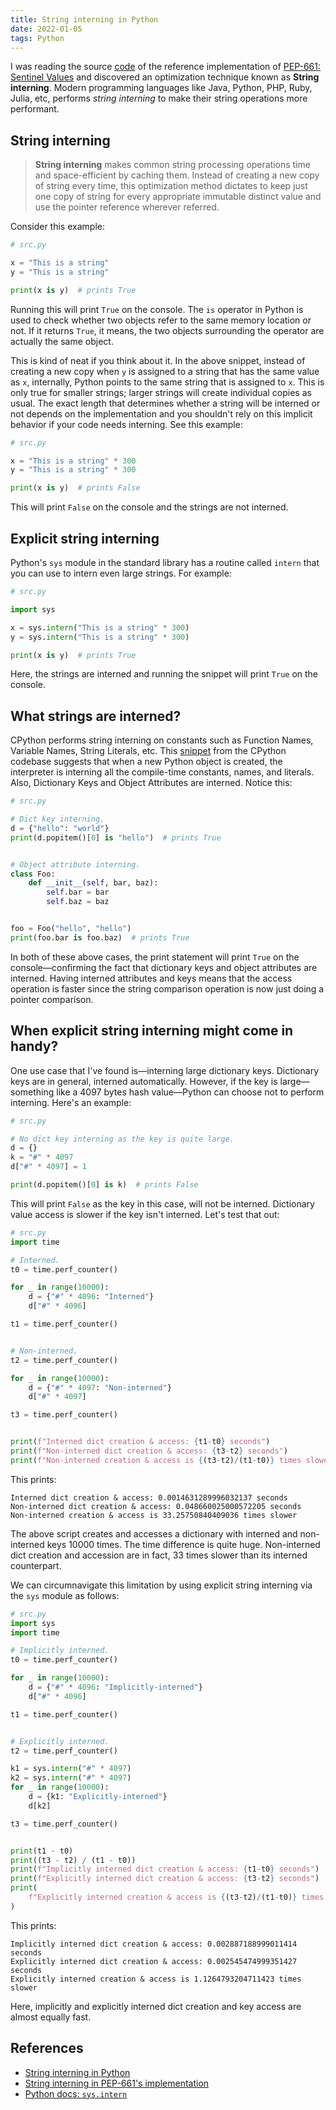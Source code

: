 ```yaml
---
title: String interning in Python
date: 2022-01-05
tags: Python
---
```


I was reading the source 
[code](https://github.com/taleinat/python-stdlib-sentinels/blob/main/sentinels/sentinels.py)
of the reference implementation of 
[PEP-661: Sentinel Values](https://www.python.org/dev/peps/pep-0661/) and discovered an
optimization technique known as **String interning**. Modern programming languages like
Java, Python, PHP, Ruby, Julia, etc, performs *string interning* to make their string
operations more performant.


## String interning

> **String interning** makes common string processing operations time and
> space-efficient by caching them. Instead of creating a new copy of string every time,
> this optimization method dictates to keep just one copy of string for every appropriate
> immutable distinct value and use the pointer reference wherever referred.

Consider this example:

```python
# src.py

x = "This is a string"
y = "This is a string"

print(x is y)  # prints True
```

Running this will print `True` on the console. The `is` operator in Python is used to
check whether two objects refer to the same memory location or not. If it returns
`True`, it means, the two objects surrounding the operator are actually the same object.

This is kind of neat if you think about it. In the above snippet, instead of creating a
new copy when `y` is assigned to a string that has the same value as `x`, internally,
Python points to the same string that is assigned to `x`. This is only true for smaller
strings; larger strings will create individual copies as usual. The exact length that
determines whether a string will be interned or not depends on the implementation and
you shouldn't rely on this implicit behavior if your code needs interning. See this
example:

```python
# src.py

x = "This is a string" * 300
y = "This is a string" * 300

print(x is y)  # prints False
```

This will print `False` on the console and the strings are not interned.


## Explicit string interning

Python's `sys` module in the standard library has a routine called `intern` that you can
use to intern even large strings. For example:

```python
# src.py

import sys

x = sys.intern("This is a string" * 300)
y = sys.intern("This is a string" * 300)

print(x is y)  # prints True
```

Here, the strings are interned and running the snippet will print `True` on the console.

## What strings are interned?

CPython performs string interning on constants such as Function Names, Variable Names,
String Literals, etc. This [snippet](https://github.com/python/cpython/blob/7d7817cf0f826e566d8370a0e974bbfed6611d91/Objects/codeobject.c#L537)
from the CPython codebase suggests that when a new Python object is created, the 
interpreter is interning all the compile-time constants, names, and literals. Also, 
Dictionary Keys and Object Attributes are interned. Notice this:

```python
# src.py

# Dict key interning.
d = {"hello": "world"}
print(d.popitem()[0] is "hello")  # prints True


# Object attribute interning.
class Foo:
    def __init__(self, bar, baz):
        self.bar = bar
        self.baz = baz


foo = Foo("hello", "hello")
print(foo.bar is foo.baz)  # prints True
```

In both of these above cases, the print statement will print `True` on the
console—confirming the fact that dictionary keys and object attributes are interned.
Having interned attributes and keys means that the access operation is faster since the
string comparison operation is now just doing a pointer comparison.

## When explicit string interning might come in handy?

One use case that I've found is—interning large dictionary keys. Dictionary keys are in
general, interned automatically. However, if the key is large—something like a 4097
bytes hash value—Python can choose not to perform interning. Here's an example:

```python
# src.py

# No dict key interning as the key is quite large.
d = {}
k = "#" * 4097
d["#" * 4097] = 1

print(d.popitem()[0] is k)  # prints False
```

This will print `False` as the key in this case, will not be interned. Dictionary value
access is slower if the key isn't interned. Let's test that out:

```python
# src.py
import time

# Interned.
t0 = time.perf_counter()

for _ in range(10000):
    d = {"#" * 4096: "Interned"}
    d["#" * 4096]

t1 = time.perf_counter()


# Non-interned.
t2 = time.perf_counter()

for _ in range(10000):
    d = {"#" * 4097: "Non-interned"}
    d["#" * 4097]

t3 = time.perf_counter()


print(f"Interned dict creation & access: {t1-t0} seconds")
print(f"Non-interned dict creation & access: {t3-t2} seconds")
print(f"Non-interned creation & access is {(t3-t2)/(t1-t0)} times slower")
```

This prints:

```
Interned dict creation & access: 0.0014631289996032137 seconds
Non-interned dict creation & access: 0.048660025000572205 seconds
Non-interned creation & access is 33.25750840409036 times slower
```

The above script creates and accesses a dictionary with interned and non-interned keys
10000 times. The time difference is quite huge. Non-interned dict creation and accession
are in fact, 33 times slower than its interned counterpart.

We can circumnavigate this limitation by using explicit string interning via the `sys`
module as follows:


```python
# src.py
import sys
import time

# Implicitly interned.
t0 = time.perf_counter()

for _ in range(10000):
    d = {"#" * 4096: "Implicitly-interned"}
    d["#" * 4096]

t1 = time.perf_counter()


# Explicitly interned.
t2 = time.perf_counter()

k1 = sys.intern("#" * 4097)
k2 = sys.intern("#" * 4097)
for _ in range(10000):
    d = {k1: "Explicitly-interned"}
    d[k2]

t3 = time.perf_counter()


print(t1 - t0)
print((t3 - t2) / (t1 - t0))
print(f"Implicitly interned dict creation & access: {t1-t0} seconds")
print(f"Explicitly interned dict creation & access: {t3-t2} seconds")
print(
    f"Explicitly interned creation & access is {(t3-t2)/(t1-t0)} times slower"
)
```

This prints:

```
Implicitly interned dict creation & access: 0.002887188999011414 seconds
Explicitly interned dict creation & access: 0.002545474999351427 seconds
Explicitly interned creation & access is 1.1264793204711423 times slower
```

Here, implicitly and explicitly interned dict creation and key access are almost equally
fast.


## References

* [String interning in Python](https://arpitbhayani.me/blogs/string-interning)
* [String interning in PEP-661's implementation](https://github.com/taleinat/python-stdlib-sentinels/blob/aef401d443be3fe92ac74e2f86f87735de79b66b/sentinels/sentinels.py#L48)
* [Python docs: `sys.intern`](https://docs.python.org/3/library/sys.html#sys.intern)
